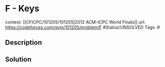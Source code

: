 # F - Keys

contest: [[CFICPC/101205/101205|2012 ACM-ICPC World Finals]]
url: https://codeforces.com/gym/101205/problem/F
#Status/UNSOLVED
Tags: #

## Description

## Solution

